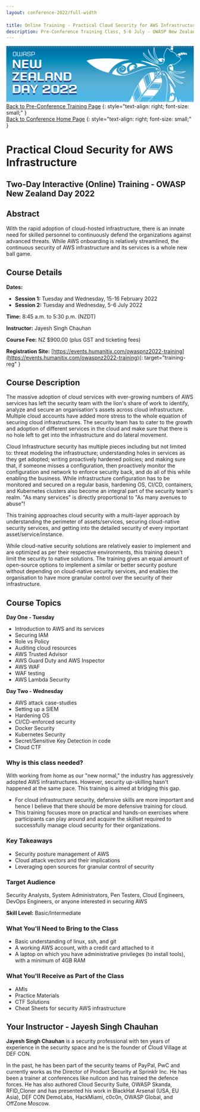 ```yaml
---
layout: conference-2022/full-width

title: Online Training - Practical Cloud Security for AWS Infrastructure
description: Pre-Conference Training Class, 5-6 July - OWASP New Zealand Day 2022 
---
```


[![Web Banner](/assets/images/2022_Banner_Graphic.jpg)](/conference/)   
[Back to Pre-Conference Training Page](training.md)
{: style="text-align: right; font-size: small;" }   
[Back to Conference Home Page](index.md)
{: style="text-align: right; font-size: small;" }   

# Practical Cloud Security for AWS Infrastructure

## Two-Day Interactive (Online) Training - OWASP New Zealand Day 2022

## Abstract

With the rapid adoption of cloud-hosted infrastructure, there is an innate need for skilled personnel to 
continuously defend the organizations against advanced threats. While AWS onboarding is relatively streamlined, 
the continuous security of AWS infrastructure and its services is a whole new ball game.

## Course Details 

**Dates:** 

* **Session 1:** Tuesday and Wednesday, 15-16 February 2022
* **Session 2:** Tuesday and Wednesday, 5-6 July 2022

**Time:** 8:45 a.m. to 5:30 p.m. (NZDT)

**Instructor:** Jayesh Singh Chauhan   

**Course Fee:** NZ $900.00 (plus GST and ticketing fees)

**Registration Site:** [https://events.humanitix.com/owaspnz2022-training](https://events.humanitix.com/owaspnz2022-training){: target="training-reg" }

## Course Description

The massive adoption of cloud services with ever-growing numbers of AWS services has left the security team with the lion's share of work to identify, analyze and secure an organisation's assets across cloud infrastructure. Multiple cloud accounts have added more stress to the whole equation of securing cloud infrastructures. The security team has to cater to the growth and adoption of different services in the cloud and make sure that there is no hole left to get into the infrastructure and do lateral movement.

Cloud Infrastructure security has multiple pieces including but not limited to: threat modeling the infrastructure; understanding holes in services as they get adopted; writing proactively hardened policies; and making sure that, if someone misses a configuration, then proactively monitor the configuration and network to enforce security back, and do all of this while enabling the business. While infrastructure configuration has to be monitored and secured on a regular basis, hardening OS, CI/CD, containers, and Kubernetes clusters also become an integral part of the security team's realm. "As many services" is directly proportional to "As many avenues to abuse"!

This training approaches cloud security with a multi-layer approach by understanding the perimeter of assets/services, securing cloud-native security services, and getting into the detailed security of every important asset/service/instance.

While cloud-native security solutions are relatively easier to implement and are optimized as per their respective environments, this training doesn't limit the security to native solutions. The training gives an equal amount of open-source options to implement a similar or better security posture without depending on cloud-native security services, and enables the organisation to have more granular control over the security of their infrastructure.

## Course Topics

**Day One - Tuesday**

* Introduction to AWS and its services
* Securing IAM
* Role vs Policy
* Auditing cloud resources
* AWS Trusted Advisor
* AWS Guard Duty and AWS Inspector
* AWS WAF
* WAF testing
* AWS Lambda Security

**Day Two - Wednesday**

* AWS attack case-studies
* Setting up a SIEM
* Hardening OS
* CI/CD-enforced security
* Docker Security
* Kubernetes Security
* Secret/Sensitive Key Detection in code
* Cloud CTF

### Why is this class needed?

With working from home as our "new normal," the industry has aggressively adopted AWS infrastructures. However, security up-skilling hasn't happened at the same pace. This training is aimed at bridging this gap.

* For cloud infrastructure security, defensive skills are more important and hence I believe that there should be more defensive training for cloud.
* This training focuses more on practical and hands-on exercises where participants can play around and acquire the skillset required to successfully manage cloud security for their organizations.

### Key Takeaways

* Security posture management of AWS
* Cloud attack vectors and their implications
* Leveraging open sources for granular control of security

### Target Audience

Security Analysts, System Administrators, Pen Testers, Cloud Engineers, DevOps Engineers, or anyone interested in securing AWS

**Skill Level:** Basic/Intermediate

### What You'll Need to Bring to the Class

* Basic understanding of linux, ssh, and git
* A working AWS account, with a credit card attached to it
* A laptop on which you have administrative privileges (to install tools), with a minimum of 4GB RAM

### What You'll Receive as Part of the Class

* AMIs
* Practice Materials
* CTF Solutions
* Cheat Sheets for security AWS infrastructure

## Your Instructor - Jayesh Singh Chauhan

**Jayesh Singh Chauhan** is a security professional with ten years of experience in the security space and he is the founder of Cloud Village at DEF CON.

In the past, he has been part of the security teams of PayPal, PwC and currently works as the Director of Product Security at Sprinklr Inc. He has been a trainer at conferences like nullcon and has trained the defence forces. He has also authored Cloud Security Suite, OWASP Skanda, RFID_Cloner and has presented his work in BlackHat Arsenal (USA, EU Asia), DEF CON DemoLabs, HackMiami, c0c0n, OWASP Global, and OffZone Moscow.
